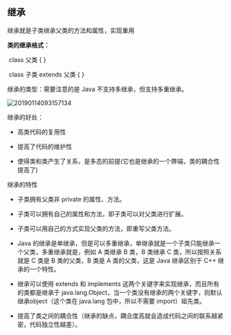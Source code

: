## 继承

继承就是子类继承父类的方法和属性，实现重用

**类的继承格式：**

​	class 父类 { }

​	class 子类 extends 父类 { }

继承的类型：需要注意的是 Java 不支持多继承，但支持多重继承。

![20190114093157134](E:\My_gitbook\java总结\java面对对象总结\20190114093157134.png)

继承的好处：

- 高类代码的复用性

- 提高了代码的维护性

- 使得类和类产生了关系，是多态的前提(它也是继承的一个弊端，类的耦合性提高了)

继承的特性

- 子类拥有父类非 private 的属性、方法。

- 子类可以拥有自己的属性和方法，即子类可以对父类进行扩展。

- 子类可以用自己的方式实现父类的方法，即重写父类方法。

- Java 的继承是单继承，但是可以多重继承，单继承就是一个子类只能继承一个父类，多重继承就是，例如 A 类继承 B 类，B 类继承 C 类，所以按照关系就是 C 类是 B 类的父类，B 类是 A 类的父类，这是 Java 继承区别于 C++ 继承的一个特性。

- 继承可以使用 extends 和 implements 这两个关键字来实现继承，而且所有的类都是继承于 java.lang.Object，当一个类没有继承的两个关键字，则默认继承object（这个类在 java.lang 包中，所以不需要 import）祖先类。

- 提高了类之间的耦合性（继承的缺点，耦合度高就会造成代码之间的联系越紧密，代码独立性越差）。
